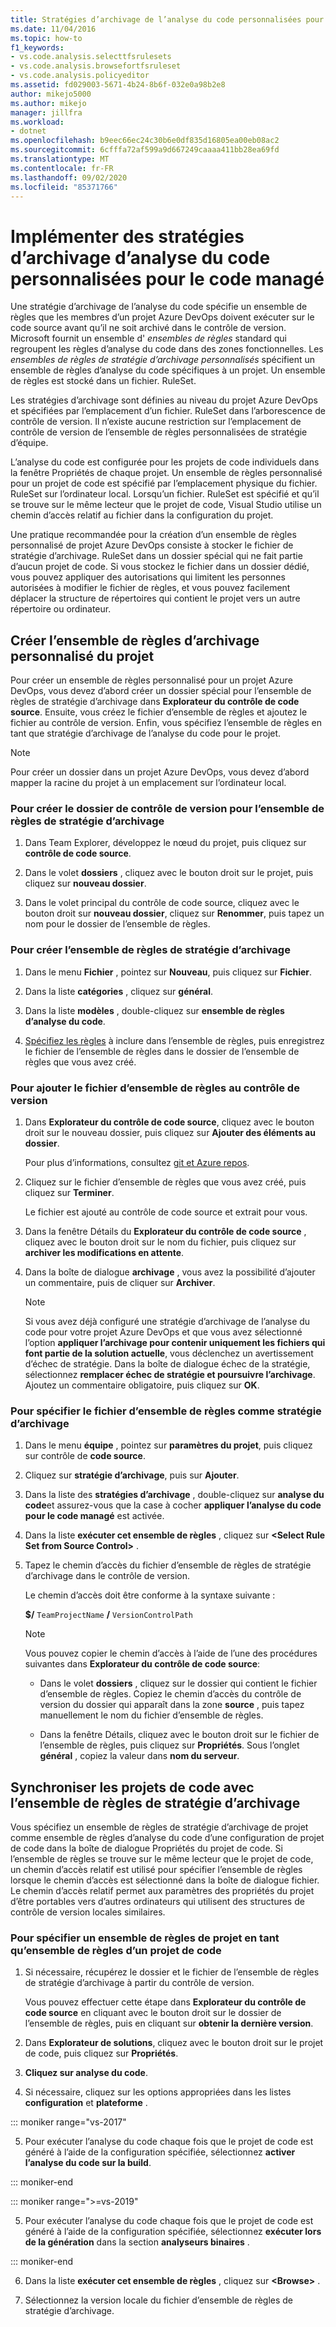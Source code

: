```yaml
---
title: Stratégies d’archivage de l’analyse du code personnalisées pour le code managé
ms.date: 11/04/2016
ms.topic: how-to
f1_keywords:
- vs.code.analysis.selecttfsrulesets
- vs.code.analysis.browsefortfsruleset
- vs.code.analysis.policyeditor
ms.assetid: fd029003-5671-4b24-8b6f-032e0a98b2e8
author: mikejo5000
ms.author: mikejo
manager: jillfra
ms.workload:
- dotnet
ms.openlocfilehash: b9eec66ec24c30b6e0df835d16805ea00eb08ac2
ms.sourcegitcommit: 6cfffa72af599a9d667249caaaa411bb28ea69fd
ms.translationtype: MT
ms.contentlocale: fr-FR
ms.lasthandoff: 09/02/2020
ms.locfileid: "85371766"
---
```

# <a name="implement-custom-code-analysis-check-in-policies-for-managed-code"></a>Implémenter des stratégies d’archivage d’analyse du code personnalisées pour le code managé

Une stratégie d’archivage de l’analyse du code spécifie un ensemble de règles que les membres d’un projet Azure DevOps doivent exécuter sur le code source avant qu’il ne soit archivé dans le contrôle de version. Microsoft fournit un ensemble d' *ensembles de règles* standard qui regroupent les règles d’analyse du code dans des zones fonctionnelles. Les *ensembles de règles de stratégie d’archivage personnalisés* spécifient un ensemble de règles d’analyse du code spécifiques à un projet. Un ensemble de règles est stocké dans un fichier. RuleSet.

Les stratégies d’archivage sont définies au niveau du projet Azure DevOps et spécifiées par l’emplacement d’un fichier. RuleSet dans l’arborescence de contrôle de version. Il n’existe aucune restriction sur l’emplacement de contrôle de version de l’ensemble de règles personnalisées de stratégie d’équipe.

L’analyse du code est configurée pour les projets de code individuels dans la fenêtre Propriétés de chaque projet. Un ensemble de règles personnalisé pour un projet de code est spécifié par l’emplacement physique du fichier. RuleSet sur l’ordinateur local. Lorsqu’un fichier. RuleSet est spécifié et qu’il se trouve sur le même lecteur que le projet de code, Visual Studio utilise un chemin d’accès relatif au fichier dans la configuration du projet.

Une pratique recommandée pour la création d’un ensemble de règles personnalisé de projet Azure DevOps consiste à stocker le fichier de stratégie d’archivage. RuleSet dans un dossier spécial qui ne fait partie d’aucun projet de code. Si vous stockez le fichier dans un dossier dédié, vous pouvez appliquer des autorisations qui limitent les personnes autorisées à modifier le fichier de règles, et vous pouvez facilement déplacer la structure de répertoires qui contient le projet vers un autre répertoire ou ordinateur.

## <a name="create-the-project-custom-check-in-rule-set"></a>Créer l’ensemble de règles d’archivage personnalisé du projet

Pour créer un ensemble de règles personnalisé pour un projet Azure DevOps, vous devez d’abord créer un dossier spécial pour l’ensemble de règles de stratégie d’archivage dans **Explorateur du contrôle de code source**. Ensuite, vous créez le fichier d’ensemble de règles et ajoutez le fichier au contrôle de version. Enfin, vous spécifiez l’ensemble de règles en tant que stratégie d’archivage de l’analyse du code pour le projet.

> [!NOTE]
> Pour créer un dossier dans un projet Azure DevOps, vous devez d’abord mapper la racine du projet à un emplacement sur l’ordinateur local.

### <a name="to-create-the-version-control-folder-for-the-check-in-policy-rule-set"></a>Pour créer le dossier de contrôle de version pour l’ensemble de règles de stratégie d’archivage

1. Dans Team Explorer, développez le nœud du projet, puis cliquez sur **contrôle de code source**.

2. Dans le volet **dossiers** , cliquez avec le bouton droit sur le projet, puis cliquez sur **nouveau dossier**.

3. Dans le volet principal du contrôle de code source, cliquez avec le bouton droit sur **nouveau dossier**, cliquez sur **Renommer**, puis tapez un nom pour le dossier de l’ensemble de règles.

### <a name="to-create-the-check-in-policy-rule-set"></a>Pour créer l’ensemble de règles de stratégie d’archivage

1. Dans le menu **Fichier** , pointez sur **Nouveau**, puis cliquez sur **Fichier**.

2. Dans la liste **catégories** , cliquez sur **général**.

3. Dans la liste **modèles** , double-cliquez sur **ensemble de règles d’analyse du code**.

4. [Spécifiez les règles](../code-quality/how-to-create-a-custom-rule-set.md) à inclure dans l’ensemble de règles, puis enregistrez le fichier de l’ensemble de règles dans le dossier de l’ensemble de règles que vous avez créé.

### <a name="to-add-the-rule-set-file-to-version-control"></a>Pour ajouter le fichier d’ensemble de règles au contrôle de version

1. Dans **Explorateur du contrôle de code source**, cliquez avec le bouton droit sur le nouveau dossier, puis cliquez sur **Ajouter des éléments au dossier**.

     Pour plus d’informations, consultez [git et Azure repos](/azure/devops/repos/git/overview?view=vsts).

2. Cliquez sur le fichier d’ensemble de règles que vous avez créé, puis cliquez sur **Terminer**.

     Le fichier est ajouté au contrôle de code source et extrait pour vous.

3. Dans la fenêtre Détails du **Explorateur du contrôle de code source** , cliquez avec le bouton droit sur le nom du fichier, puis cliquez sur **archiver les modifications en attente**.

4. Dans la boîte de dialogue **archivage** , vous avez la possibilité d’ajouter un commentaire, puis de cliquer sur **Archiver**.

    > [!NOTE]
    > Si vous avez déjà configuré une stratégie d’archivage de l’analyse du code pour votre projet Azure DevOps et que vous avez sélectionné l’option **appliquer l’archivage pour contenir uniquement les fichiers qui font partie de la solution actuelle**, vous déclenchez un avertissement d’échec de stratégie. Dans la boîte de dialogue échec de la stratégie, sélectionnez **remplacer échec de stratégie et poursuivre l’archivage**. Ajoutez un commentaire obligatoire, puis cliquez sur **OK**.

### <a name="to-specify-the-rule-set-file-as-the-check-in-policy"></a>Pour spécifier le fichier d’ensemble de règles comme stratégie d’archivage

1. Dans le menu **équipe** , pointez sur **paramètres du projet**, puis cliquez sur contrôle de **code source**.

2. Cliquez sur **stratégie d’archivage**, puis sur **Ajouter**.

3. Dans la liste des **stratégies d’archivage** , double-cliquez sur **analyse du code**et assurez-vous que la case à cocher **appliquer l’analyse du code pour le code managé** est activée.

4. Dans la liste **exécuter cet ensemble de règles** , cliquez sur **\<Select Rule Set from Source Control>** .

5. Tapez le chemin d’accès du fichier d’ensemble de règles de stratégie d’archivage dans le contrôle de version.

     Le chemin d’accès doit être conforme à la syntaxe suivante :

     **$/** `TeamProjectName` **/** `VersionControlPath`

    > [!NOTE]
    > Vous pouvez copier le chemin d’accès à l’aide de l’une des procédures suivantes dans **Explorateur du contrôle de code source**:

    - Dans le volet **dossiers** , cliquez sur le dossier qui contient le fichier d’ensemble de règles. Copiez le chemin d’accès du contrôle de version du dossier qui apparaît dans la zone **source** , puis tapez manuellement le nom du fichier d’ensemble de règles.

    - Dans la fenêtre Détails, cliquez avec le bouton droit sur le fichier de l’ensemble de règles, puis cliquez sur **Propriétés**. Sous l’onglet **général** , copiez la valeur dans **nom du serveur**.

## <a name="synchronize-code-projects-to-the-check-in-policy-rule-set"></a>Synchroniser les projets de code avec l’ensemble de règles de stratégie d’archivage

Vous spécifiez un ensemble de règles de stratégie d’archivage de projet comme ensemble de règles d’analyse du code d’une configuration de projet de code dans la boîte de dialogue Propriétés du projet de code. Si l’ensemble de règles se trouve sur le même lecteur que le projet de code, un chemin d’accès relatif est utilisé pour spécifier l’ensemble de règles lorsque le chemin d’accès est sélectionné dans la boîte de dialogue fichier. Le chemin d’accès relatif permet aux paramètres des propriétés du projet d’être portables vers d’autres ordinateurs qui utilisent des structures de contrôle de version locales similaires.

### <a name="to-specify-a-project-rule-set-as-the-rule-set-of-a-code-project"></a>Pour spécifier un ensemble de règles de projet en tant qu’ensemble de règles d’un projet de code

1. Si nécessaire, récupérez le dossier et le fichier de l’ensemble de règles de stratégie d’archivage à partir du contrôle de version.

   Vous pouvez effectuer cette étape dans **Explorateur du contrôle de code source** en cliquant avec le bouton droit sur le dossier de l’ensemble de règles, puis en cliquant sur **obtenir la dernière version**.

2. Dans **Explorateur de solutions**, cliquez avec le bouton droit sur le projet de code, puis cliquez sur **Propriétés**.

3. **Cliquez sur analyse du code**.

4. Si nécessaire, cliquez sur les options appropriées dans les listes **configuration** et **plateforme** .

::: moniker range="vs-2017"

5. Pour exécuter l’analyse du code chaque fois que le projet de code est généré à l’aide de la configuration spécifiée, sélectionnez **activer l’analyse du code sur la build**.

::: moniker-end

::: moniker range=">=vs-2019"

5. Pour exécuter l’analyse du code chaque fois que le projet de code est généré à l’aide de la configuration spécifiée, sélectionnez **exécuter lors de la génération** dans la section **analyseurs binaires** .

::: moniker-end

6. Dans la liste **exécuter cet ensemble de règles** , cliquez sur **\<Browse>** .

8. Sélectionnez la version locale du fichier d’ensemble de règles de stratégie d’archivage.
